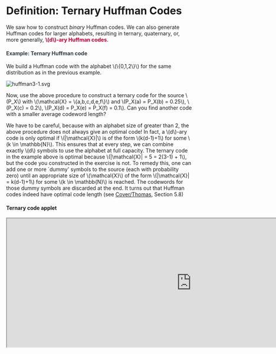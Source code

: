 # Definition: Ternary Huffman Codes

<p>We saw how to construct <i>binary</i> Huffman codes. We can also generate Huffman codes for larger alphabets, resulting in ternary, quaternary, or, more generally, <span style="color: #bc0031;"><strong>\(d\)-ary Huffman codes</strong></span>.</p>
<div class="content-box pad-box-mini border border-trbl border-round">
<h4 style="color: #2d3b45;"><strong>Example: Ternary Huffman code</strong></h4>
We build a Huffman code with the alphabet \(\{0,1,2\}\) for the same distribution as in the previous example.
<p><img src="https://canvas.uva.nl/courses/10933/files/1322421/download?verifier=pPkfyoxiLGShmObyDzq1M1huPegLdOnp5ZfPozYc" alt="huffman3-1.svg" data-api-endpoint="https://canvas.uva.nl/api/v1/courses/10933/files/1322421" data-api-returntype="File"></p>
<p>Now, use the above procedure to construct a ternary code for the source \(P_X\) with \(\mathcal{X} = \{a,b,c,d,e,f\}\) and \(P_X(a) = P_X(b) = 0.25\), \(P_X(c) = 0.2\), \(P_X(d) = P_X(e) = P_X(f) = 0.1\). Can you find another code with a smaller average codeword length?</p>
</div>
<p>We have to be careful, because with an alphabet size of greater than 2, the above procedure does not always give an optimal code! In fact, a \(d\)-ary code is only optimal if \(|\mathcal{X}|\) is of the form \(k(d-1)+1\) for some \(k \in \mathbb{N}\). This ensures that at every step, we can combine exactly \(d\) symbols to use the alphabet at full capacity. The ternary code in the example above is optimal because \(|\mathcal{X}| = 5 = 2(3-1) + 1\), but the code you constructed in the exercise is not. To remedy this, one can add one or more `dummy' symbols to the source (each with probability zero) until an appropriate size of \(\mathcal{X}\) of the form \(|\mathcal{X}| = k(d-1)+1\) for some \(k \in \mathbb{N}\) is reached. The codewords for those dummy symbols are discarded at the end. It turns out that Huffman codes indeed have optimal code length (see <a href="http://onlinelibrary.wiley.com/book/10.1002/0471200611" target="_blank">Cover/Thomas</a>, Section 5.8)</p>
<h4>Ternary code applet</h4>
<p><iframe src="https://esc.fnwi.uva.nl/blend/information-theory/interactive-graphs/ternary-codes.htm" width="1000" height="350"></iframe></p>